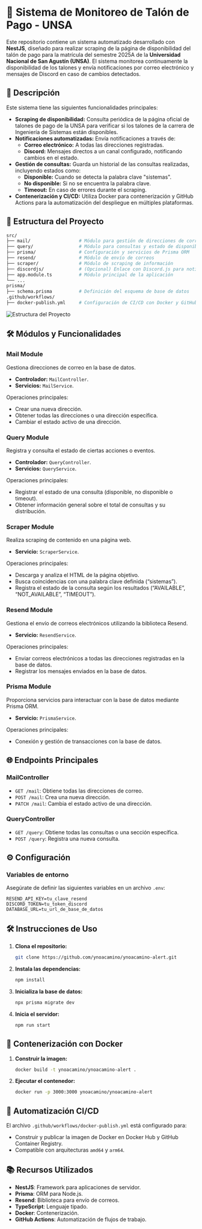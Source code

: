 # 📄 Sistema de Monitoreo de Talón de Pago - UNSA

Este repositorio contiene un sistema automatizado desarrollado con **NestJS**, diseñado para realizar scraping de la página de disponibilidad del talón de pago para la matrícula del semestre 2025A de la **Universidad Nacional de San Agustín (UNSA)**. El sistema monitorea continuamente la disponibilidad de los talones y envía notificaciones por correo electrónico y mensajes de Discord en caso de cambios detectados.


## 🚀 Descripción

Este sistema tiene las siguientes funcionalidades principales:

- **Scraping de disponibilidad:** Consulta periódica de la página oficial de talones de pago de la UNSA para verificar si los talones de la carrera de Ingeniería de Sistemas están disponibles.
- **Notificaciones automatizadas:** Envía notificaciones a través de:
  - **Correo electrónico:** A todas las direcciones registradas.
  - **Discord:** Mensajes directos a un canal configurado, notificando cambios en el estado.
- **Gestión de consultas:** Guarda un historial de las consultas realizadas, incluyendo estados como:
  - **Disponible:** Cuando se detecta la palabra clave "sistemas".
  - **No disponible:** Si no se encuentra la palabra clave.
  - **Timeout:** En caso de errores durante el scraping.
- **Contenerización y CI/CD:** Utiliza Docker para contenerización y GitHub Actions para la automatización del despliegue en múltiples plataformas.


## 📂 Estructura del Proyecto

```bash
src/
├── mail/                  # Módulo para gestión de direcciones de correo
├── query/                 # Módulo para consultas y estado de disponibilidad
├── prisma/                # Configuración y servicios de Prisma ORM
├── resend/                # Módulo de envío de correos
├── scraper/               # Módulo de scraping de información
├── discordjs/             # (Opcional) Enlace con Discord.js para notificaciones
├── app.module.ts          # Módulo principal de la aplicación
└── ...
prisma/
├── schema.prisma          # Definición del esquema de base de datos
.github/workflows/
├── docker-publish.yml     # Configuración de CI/CD con Docker y GitHub Actions
```

![Estructura del Proyecto](https://ynoa-uploader.ynoacamino.site/uploads/1738104601_Untitled-2024-11-30-1525%20%282%29.png)


## 🛠 Módulos y Funcionalidades

### **Mail Module**
Gestiona direcciones de correo en la base de datos.
- **Controlador:** `MailController`.
- **Servicios:** `MailService`.

Operaciones principales:
- Crear una nueva dirección.
- Obtener todas las direcciones o una dirección específica.
- Cambiar el estado activo de una dirección.

 

### **Query Module**
Registra y consulta el estado de ciertas acciones o eventos.
- **Controlador:** `QueryController`.
- **Servicios:** `QueryService`.

Operaciones principales:
- Registrar el estado de una consulta (disponible, no disponible o timeout).
- Obtener información general sobre el total de consultas y su distribución.


### **Scraper Module**
Realiza scraping de contenido en una página web.
- **Servicio:** `ScraperService`.

Operaciones principales:
- Descarga y analiza el HTML de la página objetivo.
- Busca coincidencias con una palabra clave definida (“sistemas”).
- Registra el estado de la consulta según los resultados (“AVAILABLE”, “NOT_AVAILABLE”, “TIMEOUT”).


### **Resend Module**
Gestiona el envío de correos electrónicos utilizando la biblioteca Resend.
- **Servicio:** `ResendService`.

Operaciones principales:
- Enviar correos electrónicos a todas las direcciones registradas en la base de datos.
- Registrar los mensajes enviados en la base de datos.


### **Prisma Module**
Proporciona servicios para interactuar con la base de datos mediante Prisma ORM.
- **Servicio:** `PrismaService`.

Operaciones principales:
- Conexión y gestión de transacciones con la base de datos.


## 🌐 Endpoints Principales

### **MailController**
- `GET /mail`: Obtiene todas las direcciones de correo.
- `POST /mail`: Crea una nueva dirección.
- `PATCH /mail`: Cambia el estado activo de una dirección.

### **QueryController**
- `GET /query`: Obtiene todas las consultas o una sección específica.
- `POST /query`: Registra una nueva consulta.


## ⚙️ Configuración

### Variables de entorno

Asegúrate de definir las siguientes variables en un archivo `.env`:

```env
RESEND_API_KEY=tu_clave_resend
DISCORD_TOKEN=tu_token_discord
DATABASE_URL=tu_url_de_base_de_datos
```


## 🛠 Instrucciones de Uso

1. **Clona el repositorio:**

    ```bash
    git clone https://github.com/ynoacamino/ynoacamino-alert.git
    ```

2. **Instala las dependencias:**

    ```bash
    npm install
    ```

3. **Inicializa la base de datos:**

    ```bash
    npx prisma migrate dev
    ```

4. **Inicia el servidor:**

    ```bash
    npm run start
    ```


## 🐳 Contenerización con Docker

1. **Construir la imagen:**

    ```bash
    docker build -t ynoacamino/ynoacamino-alert .
    ```

2. **Ejecutar el contenedor:**

    ```bash
    docker run -p 3000:3000 ynoacamino/ynoacamino-alert
    ```


## 🤖 Automatización CI/CD

El archivo `.github/workflows/docker-publish.yml` está configurado para:
- Construir y publicar la imagen de Docker en Docker Hub y GitHub Container Registry.
- Compatible con arquitecturas `amd64` y `arm64`.


## 📚 Recursos Utilizados

- **NestJS**: Framework para aplicaciones de servidor.
- **Prisma**: ORM para Node.js.
- **Resend**: Biblioteca para envío de correos.
- **TypeScript**: Lenguaje tipado.
- **Docker**: Contenerización.
- **GitHub Actions**: Automatización de flujos de trabajo.

